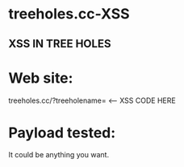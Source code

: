# treeholes.cc-XSS
## XSS IN TREE HOLES
# Web site:
  treeholes.cc/?treeholename= <-- XSS CODE HERE
# Payload tested:
  <script>{code here}</script>
  It could be anything you want.
